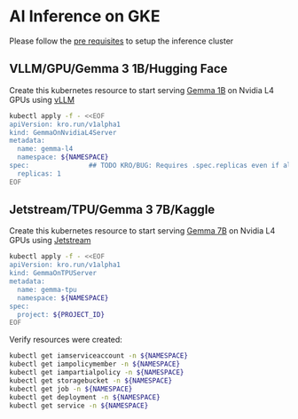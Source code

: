 # AI Inference on GKE

Please follow the [pre requisites](prerequisite.md) to setup the inference cluster

## VLLM/GPU/Gemma 3 1B/Hugging Face

Create this kubernetes resource to start serving [Gemma 1B](https://huggingface.co/google/gemma-3-1b-it) on Nvidia L4 GPUs using [vLLM](https://docs.vllm.ai/en/latest/) 

```bash
kubectl apply -f - <<EOF
apiVersion: kro.run/v1alpha1
kind: GemmaOnNvidiaL4Server
metadata:
  name: gemma-l4
  namespace: ${NAMESPACE}
spec:               ## TODO KRO/BUG: Requires .spec.replicas even if all spec fields are optional
  replicas: 1
EOF
```

## Jetstream/TPU/Gemma 3 7B/Kaggle

Create this kubernetes resource to start serving [Gemma 7B](https://www.kaggle.com/models/google/gemma) on Nvidia L4 GPUs using [Jetstream](https://github.com/AI-Hypercomputer/JetStream)

```bash
kubectl apply -f - <<EOF
apiVersion: kro.run/v1alpha1
kind: GemmaOnTPUServer
metadata:
  name: gemma-tpu
  namespace: ${NAMESPACE}
spec:
  project: ${PROJECT_ID}
EOF
```

Verify resources were created:

```bash
kubectl get iamserviceaccount -n ${NAMESPACE}
kubectl get iampolicymember -n ${NAMESPACE}
kubectl get iampartialpolicy -n ${NAMESPACE}
kubectl get storagebucket -n ${NAMESPACE}
kubectl get job -n ${NAMESPACE}
kubectl get deployment -n ${NAMESPACE}
kubectl get service -n ${NAMESPACE}

```

